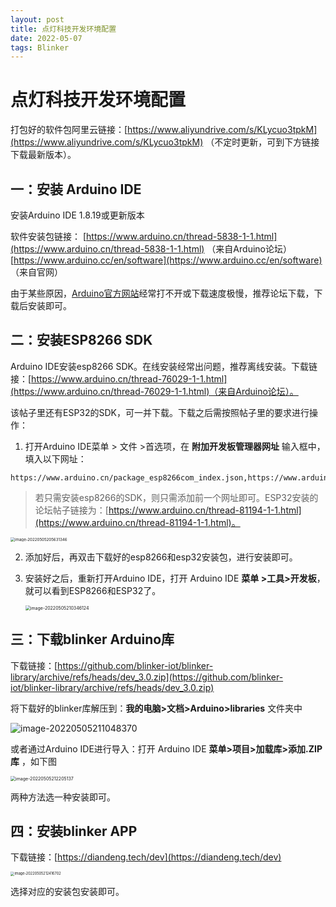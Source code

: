 ```yaml
---
layout: post
title: 点灯科技开发环境配置
date: 2022-05-07
tags: Blinker   
---
```


# 点灯科技开发环境配置
打包好的软件包阿里云链接：[https://www.aliyundrive.com/s/KLycuo3tpkM](https://www.aliyundrive.com/s/KLycuo3tpkM) （不定时更新，可到下方链接下载最新版本）。

## 一：安装 Arduino IDE

安装Arduino IDE 1.8.19或更新版本

软件安装包链接： [https://www.arduino.cn/thread-5838-1-1.html](https://www.arduino.cn/thread-5838-1-1.html) （来自Arduino论坛）[https://www.arduino.cc/en/software](https://www.arduino.cc/en/software) （来自官网）

由于某些原因，[Arduino官方网站](https://www.arduino.cc/en/Main/Software)经常打不开或下载速度极慢，推荐论坛下载，下载后安装即可。

## 二：安装ESP8266 SDK

Arduino IDE安装esp8266 SDK。在线安装经常出问题，推荐离线安装。下载链接：[https://www.arduino.cn/thread-76029-1-1.html](https://www.arduino.cn/thread-76029-1-1.html)（来自Arduino论坛）。

该帖子里还有ESP32的SDK，可一并下载。下载之后需按照帖子里的要求进行操作：

1. 打开Arduino IDE菜单 > 文件 >首选项，在 **附加开发板管理器网址** 输入框中，填入以下网址：

``` 
https://www.arduino.cn/package_esp8266com_index.json,https://www.arduino.cn/package_esp32_index.jsonhttps://www.arduino.cn/package_esp32_index.json
```

> 若只需安装esp8266的SDK，则只需添加前一个网址即可。ESP32安装的论坛帖子链接为：[https://www.arduino.cn/thread-81194-1-1.html](https://www.arduino.cn/thread-81194-1-1.html)。

<img src="https://s2.loli.net/2022/05/05/yEhm6GViKWkgM2Y.png" alt="image-20220505205631346" style="zoom: 44%;" />

2. 添加好后，再双击下载好的esp8266和esp32安装包，进行安装即可。

3. 安装好之后，重新打开Arduino IDE，打开 Arduino IDE **菜单 >工具>开发板**，就可以看到ESP8266和ESP32了。

   <img src="https://s2.loli.net/2022/05/05/aih2nyd6GwcXrVS.png" alt="image-20220505210346124" style="zoom:50%;" />

## 三：下载blinker Arduino库

下载链接：[https://github.com/blinker-iot/blinker-library/archive/refs/heads/dev_3.0.zip](https://github.com/blinker-iot/blinker-library/archive/refs/heads/dev_3.0.zip)

将下载好的blinker库解压到：**我的电脑>文档>Arduino>libraries** 文件夹中

![image-20220505211048370](https://s2.loli.net/2022/05/05/tXjeKHE6iZWz9y8.png)

或者通过Arduino IDE进行导入：打开 Arduino IDE **菜单>项目>加载库>添加.ZIP库** ，如下图

<img src="https://s2.loli.net/2022/05/05/WeRZOIctnrazCwH.png" alt="image-20220505212205137" style="zoom:50%;" />

两种方法选一种安装即可。

## 四：安装blinker APP

下载链接：[https://diandeng.tech/dev](https://diandeng.tech/dev)

<img src="https://s2.loli.net/2022/05/05/tIKycTeXLuvbDoW.png" alt="image-20220505212416702" style="zoom:40%;" />

选择对应的安装包安装即可。
